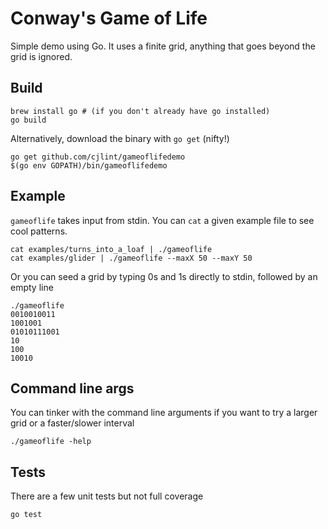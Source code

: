 # Conway's Game of Life

Simple demo using Go. It uses a finite grid, anything that goes beyond the grid is ignored.

## Build

```
brew install go # (if you don't already have go installed)
go build
```

Alternatively, download the binary with `go get` (nifty!)
```
go get github.com/cjlint/gameoflifedemo
$(go env GOPATH)/bin/gameoflifedemo
```

## Example
`gameoflife` takes input from stdin. You can `cat` a given example file to see cool patterns.
```
cat examples/turns_into_a_loaf | ./gameoflife
cat examples/glider | ./gameoflife --maxX 50 --maxY 50
```

Or you can seed a grid by typing 0s and 1s directly to stdin, followed by an empty line
```
./gameoflife
0010010011
1001001
01010111001
10
100
10010

```

## Command line args
You can tinker with the command line arguments if you want to try a larger grid or a faster/slower interval
```
./gameoflife -help
```

## Tests

There are a few unit tests but not full coverage
```
go test
```
